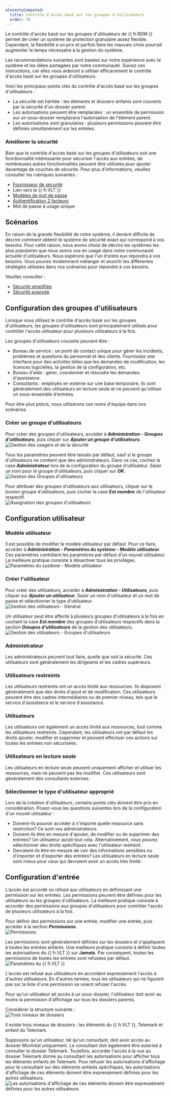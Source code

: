 ```yaml
---
eleventyComputed:
  title: Contrôle d'accès basé sur les groupes d'utilisateurs
  order: 70
---
```

Le contrôle d'accès basé sur les groupes d'utilisateurs de {{ fr.RDM }} permet de créer un système de protection granulaire assez flexible. Cependant, la flexibilité a un prix et parfois faire les mauvais choix pourrait augmenter le temps nécessaire à la gestion du système.  

Les recommandations suivantes sont basées sur notre expérience avec le système et les idées partagées par notre communauté. Suivez ces instructions, car elles vous aideront à utiliser efficacement le contrôle d'accès basé sur les groupes d'utilisateurs.  

Voici les principaux points clés du contrôle d'accès basé sur les groupes d'utilisateurs :  

* La sécurité est héritée : les éléments et dossiers enfants sont couverts par la sécurité d'un dossier parent. 
* Les autorisations peuvent être remplacées : un ensemble de permission sur un sous-dossier remplacera l'autorisation de l'élément parent. 
* Les autorisations sont granulaires : plusieurs permissions peuvent être définies simultanément sur les entrées.  

### Améliorer la sécurité 

Bien que le contrôle d'accès basé sur les groupes d'utilisateurs soit une fonctionnalité intéressante pour sécuriser l'accès aux entrées, de nombreuses autres fonctionnalités peuvent être utilisées pour ajouter davantage de couches de sécurité. Pour plus d'informations, veuillez consulter les rubriques suivantes :  

* [Fournisseur de sécurité](/fr/rdm/windows/commands/administration/settings/security-providers/) 
* Lien vers le {{ fr.VLT }}
* [Modèles de mot de passe](/fr/rdm/windows/commands/file/templates/password-templates/) 
* [Authentification 2 facteurs](/fr/rdm/windows/data-sources/multi-factor-authentication/) 
* Mot de passe à usage unique 

## Scénarios 

En raison de la grande flexibilité de notre système, il devient difficile de décrire comment obtenir le système de sécurité exact qui correspond à vos besoins. Pour cette raison, nous avons choisi de décrire les systèmes les plus populaires que nous avons vus en usage dans notre communauté actuelle d'utilisateurs. Nous espérons que l'un d'entre eux répondra à vos besoins. Vous pouvez évidemment mélanger et assortir les différentes stratégies utilisées dans nos scénarios pour répondre à vos besoins.  

Veuillez consulter :  

* [Sécurité simplifiée](RoleBasedSecuritySystem_SimplifiedSecurity) 
* [Sécurité avancée](RoleBasedSecuritySystem_AdvancedSecurity) 

## Configuration des groupes d'utilisateurs 

Lorsque vous utilisez le contrôle d'accès basé sur les groupes d'utilisateurs, les groupes d'utilisateurs sont principalement utilisés pour contrôler l'accès utilisateur pour plusieurs utilisateurs à la fois.  

Les groupes d'utilisateurs courants peuvent être :  

* Bureau de service : un point de contact unique pour gérer les incidents, problèmes et questions du personnel et des clients. Fournissez une interface pour des activités telles que les demandes de modification, les licences logicielles, la gestion de la configuration, etc. 
* Bureau d'aide : gérer, coordonner et résoudre les demandes d'assistance. 
* Consultants : employés en externe sur une base temporaire, ils sont généralement des utilisateurs en lecture seule et ne peuvent qu'utiliser un sous-ensemble d'entrées. 

Pour être plus précis, nous utiliserons ces noms d'équipe dans nos scénarios. 

### Créer un groupe d'utilisateurs 

Pour créer des groupes d'utilisateurs, accéder à ***Administration - Groupes d'utilisateurs***, puis cliquer sur ***Ajouter un groupe d'utilisateurs***.  
![Gestion des usagers et de la sécurité](https://webdevolutions.azureedge.net/docs/fr/rdm/windows/clip3472.png) 

Tous les paramètres peuvent être laissés par défaut, sauf si le groupe d'utilisateurs ne contient que des administrateurs. Dans ce cas, cochez la case ***Administrateur*** lors de la configuration du groupe d'utilisateur. Saisir un nom pour le groupe d'utilisateurs, puis cliquer sur ***OK***.  
![Gestion des Groupes d'utilisateurs](https://webdevolutions.azureedge.net/docs/fr/rdm/windows/clip3473.png) 

Pour attribuer des groupes d'utilisateurs aux utilisateurs, cliquer sur le bouton groupe d'utilisateurs, puis cocher la case ***Est membre*** de l'utilisateur respectif.  
![Assignation des groupes d'utilisateurs](https://webdevolutions.azureedge.net/docs/fr/rdm/windows/clip3474.png) 

## Configuration utilisateur 

### Modèle utilisateur 

Il est possible de modifier le modèle utilisateur par défaut. Pour ce faire, accéder à ***Administration - Paramètres du système - Modèle utilisateur***. Ces paramètres contrôlent les paramètres par défaut d'un nouvel utilisateur. La meilleure pratique consiste à désactiver tous les privilèges.  
![Paramètres du système - Modèle utilisateur](https://webdevolutions.azureedge.net/docs/fr/rdm/windows/RdmWin4026.png) 

### Créer l'utilisateur 

Pour créer des utilisateurs, accéder à ***Administration - Utilisateurs***, puis cliquer sur ***Ajouter un utilisateur***. Saisir un nom d'utilisateur et un mot de passe et sélectionner le type d'utilisateur.  
![Gestion des utilisateurs - Général](https://webdevolutions.azureedge.net/docs/fr/rdm/windows/clip3475.png) 

Un utilisateur peut être affecté à plusieurs groupes d'utilisateurs à la fois en cochant la case ***Est membre*** des groupes d'utilisateurs respectifs dans la section ***Groupes d'utilisateurs*** de la gestion des utilisateurs.  
![Gestion des utilisateurs - Groupes d'utilisateurs](https://webdevolutions.azureedge.net/docs/fr/rdm/windows/clip3476.png) 

### Administrateur 

Les administrateurs peuvent tout faire, quelle que soit la sécurité. Ces utilisateurs sont généralement les dirigeants et les cadres supérieurs. 

### Utilisateurs restreints 

Les utilisateurs restreints ont un accès limité aux ressources. Ils disposent généralement que des droits d'ajout et de modification. Ces utilisateurs peuvent être des cadres intermédiaires ou de premier niveau, tels que le service d'assistance et le service d'assistance. 

### Utilisateurs 

Les utilisateurs ont également un accès limité aux ressources, tout comme les utilisateurs restreints. Cependant, les utilisateurs ont par défaut les droits ajouter, modifier et supprimer et peuvent effectuer ces actions sur toutes les entrées non sécurisées. 

### Utilisateurs en lecture seule 

Les utilisateurs en lecture seule peuvent uniquement afficher et utiliser les ressources, mais ne peuvent pas les modifier. Ces utilisateurs sont généralement des consultants externes. 

### Sélectionner le type d'utilisateur approprié 

Lors de la création d'utilisateurs, certains points clés doivent être pris en considération. Posez-vous les questions suivantes lors de la configuration d'un nouvel utilisateur :  
* Doivent-ils pouvoir accéder à n'importe quelle ressource sans restriction? Ce sont vos administrateurs. 
* Doivent-ils être en mesure d'ajouter, de modifier ou de supprimer des entrées? Un utilisateur aurait tout cela. Alternativement, vous pouvez sélectionner des droits spécifiques avec l'utilisateur restreint. 
* Devraient-ils être en mesure de voir des informations sensibles ou d'importer et d'exporter des entrées? Les utilisateurs en lecture seule sont mieux pour ceux qui devraient avoir un accès très limité. 

## Configuration d'entrée 

L'accès est accordé ou refusé aux utilisateurs en définissant une permission sur les entrées. Les permissions peuvent être définies pour les utilisateurs ou les groupes d'utilisateurs. La meilleure pratique consiste à accorder des permissions aux groupes d'utilisateurs pour contrôler l'accès de plusieurs utilisateurs à la fois.  

Pour définir des permissions sur une entrée, modifier une entrée, puis accéder à la section ***Permissions***.  
![Permissions](https://webdevolutions.blob.core.windows.net/docs/fr/rdm/windows/RDMWin6012.png) 

Les permissions sont généralement définies sur les dossiers et s'appliquent à toutes les entrées enfants. Une meilleure pratique consiste à définir toutes les autorisations du {{ fr.VLT }} sur ***Jamais***. Par conséquent, toutes les permissions de toutes les entrées sont refusées par défaut.  
![Paramètres du {{ fr.VLT }}](https://webdevolutions.blob.core.windows.net/docs/fr/rdm/windows/RDMWin6013.png) 

L'accès est refusé aux utilisateurs en accordant expressément l'accès à d'autres utilisateurs. En d'autres termes, tous les utilisateurs qui ne figurent pas sur la liste d'une permission se voient refuser l'accès.  

Pour qu'un utilisateur ait accès à un sous-dossier, l'utilisateur doit avoir au moins la permission d'affichage sur tous les dossiers parents.  

Considérer la structure suivante :  
![Trois niveaux de dossiers](https://webdevolutions.blob.core.windows.net/docs/en/rdm/windows/RDMWin6041.png) 

Il existe trois niveaux de dossiers : les éléments du {{ fr.VLT }}, Telemark et enfant du Telemark.  

Supposons qu'un utilisateur, tel qu'un consultant, doit avoir accès au dossier Montréal uniquement. Le consultant doit également être autorisé à consulter le dossier Telemark. Toutefois, accorder l'accès à la vue au dossier Telemark donne au consultant les autorisations pour afficher tous les éléments enfants de Telemark. Pour refuser les autorisations d'affichage pour le consultant sur des éléments enfants spécifiques, les autorisations d'affichage de ces éléments doivent être expressément définies pour les autres utilisateurs.  
![Les autorisations d'affichage de ces éléments doivent être expressément définies pour les autres utilisateurs](https://webdevolutions.blob.core.windows.net/docs/en/rdm/windows/RDMWin6042.png) 

